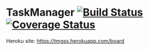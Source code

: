 # TaskManager [![Build Status](https://img.shields.io/endpoint.svg?url=https%3A%2F%2Factions-badge.atrox.dev%2Fatrox%2Fsync-dotenv%2Fbadge&style=flat)](https://actions-badge.atrox.dev/atrox/sync-dotenv/goto) [![Coverage Status](https://coveralls.io/repos/github/gss78/TaskManager/badge.svg?branch=feature/devops/coveralls)](https://coveralls.io/github/gss78/TaskManager?branch=feature/devops/coveralls)

Heroku site: https://tmgss.herokuapp.com/board
